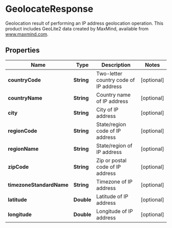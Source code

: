 

# GeolocateResponse

Geolocation result of performing an IP address geolocation operation.  This product includes GeoLite2 data created by MaxMind, available from www.maxmind.com.

## Properties

| Name | Type | Description | Notes |
|------------ | ------------- | ------------- | -------------|
|**countryCode** | **String** | Two-letter country code of IP address |  [optional] |
|**countryName** | **String** | Country name of IP address |  [optional] |
|**city** | **String** | City of IP address |  [optional] |
|**regionCode** | **String** | State/region code of IP address |  [optional] |
|**regionName** | **String** | State/region of IP address |  [optional] |
|**zipCode** | **String** | Zip or postal code of IP address |  [optional] |
|**timezoneStandardName** | **String** | Timezone of IP address |  [optional] |
|**latitude** | **Double** | Latitude of IP address |  [optional] |
|**longitude** | **Double** | Longitude of IP address |  [optional] |



